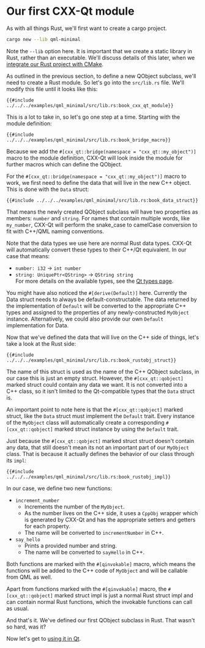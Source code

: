 <!--
SPDX-FileCopyrightText: 2022 Klarälvdalens Datakonsult AB, a KDAB Group company <info@kdab.com>
SPDX-FileContributor: Leon Matthes <leon.matthes@kdab.com>

SPDX-License-Identifier: MIT OR Apache-2.0
-->

# Our first CXX-Qt module

As with all things Rust, we'll first want to create a cargo project.
```bash
cargo new --lib qml-minimal
```
Note the `--lib` option here.
It is important that we create a static library in Rust, rather than an executable.
We'll discuss details of this later, when we [integrate our Rust project with CMake](./5-cmake-integration.md).

As outlined in the previous section, to define a new QObject subclass, we'll need to create a Rust module.
So let's go into the `src/lib.rs` file.
We'll modify this file until it looks like this:

```rust,ignore
{{#include ../../../examples/qml_minimal/src/lib.rs:book_cxx_qt_module}}
```

This is a lot to take in, so let's go one step at a time.
Starting with the module definition:
```rust,ignore
{{#include ../../../examples/qml_minimal/src/lib.rs:book_bridge_macro}}
```

Because we add the `#[cxx_qt::bridge(namespace = "cxx_qt::my_object")]` macro to the module definition,
CXX-Qt will look inside the module for further macros which can define the QObject.

For the `#[cxx_qt::bridge(namespace = "cxx_qt::my_object")]` macro to work, we first need to define the data that will live in the new C++ object.
This is done with the `Data` struct:
```rust,ignore
{{#include ../../../examples/qml_minimal/src/lib.rs:book_data_struct}}
```
That means the newly created QObject subclass will have two properties as members: `number` and `string`. For names that contain multiple words, like `my_number`, CXX-Qt will perform the snake_case to camelCase conversion to fit with C++/QML naming conventions.

Note that the data types we use here are normal Rust data types.
CXX-Qt will automatically convert these types to their C++/Qt equivalent.
In our case that means:
- `number: i32` -> `int number`
- `string: UniquePtr<QString>` -> `QString string`\
For more details on the available types, see the [Qt types page](../concepts/types.md).

You might have also noticed the `#[derive(Default)]` here.
Currently the Data struct needs to always be default-constructable.
The data returned by the implementation of `Default` will be converted to the appropriate C++ types and assigned to the properties of any newly-constructed `MyObject` instance.
Alternatively, we could also provide our own `Default` implementation for Data.

Now that we've defined the data that will live on the C++ side of things, let's take a look at the Rust side:
```rust,ignore
{{#include ../../../examples/qml_minimal/src/lib.rs:book_rustobj_struct}}
```
The name of this struct is used as the name of the C++ QObject subclass, in our case this is just an empty struct.
However, the `#[cxx_qt::qobject]` marked struct could contain any data we want.
It is not converted into a C++ class, so it isn't limited to the Qt-compatible types that the `Data` struct is.

An important point to note here is that the `#[cxx_qt::qobject]` marked struct, like the `Data` struct must implement the `Default` trait.
Every instance of the `MyObject` class will automatically create a corresponding `#[cxx_qt::qobject]` marked struct instance by using the `Default` trait.

Just because the `#[cxx_qt::qobject]` marked struct struct doesn't contain any data, that still doesn't mean its not an important part of our `MyObject` class.
That is because it actually defines the behavior of our class through its `impl`:
```rust,ignore
{{#include ../../../examples/qml_minimal/src/lib.rs:book_rustobj_impl}}
```

In our case, we define two new functions:
- `increment_number`
    - Increments the number of the `MyObject`.
    - As the number lives on the C++ side, it uses a `CppObj` wrapper which is generated by CXX-Qt and has the appropriate setters and getters for each property.
    - The name will be converted to `incrementNumber` in C++.
- `say_hello`
    - Prints a provided number and string.
    - The name will be converted to `sayHello` in C++.

Both functions are marked with the `#[qinvokable]` macro, which means the functions will be added to the C++ code of `MyObject` and will be callable from QML as well.

Apart from functions marked with the `#[qinvokable]` macro, the `#[cxx_qt::qobject]` marked struct impl is just a normal Rust struct impl and can contain normal Rust functions, which the invokable functions can call as usual.

And that's it. We've defined our first QObject subclass in Rust. That wasn't so hard, was it?

Now let's get to [using it in Qt](./3-exposing-to-qml.md).
